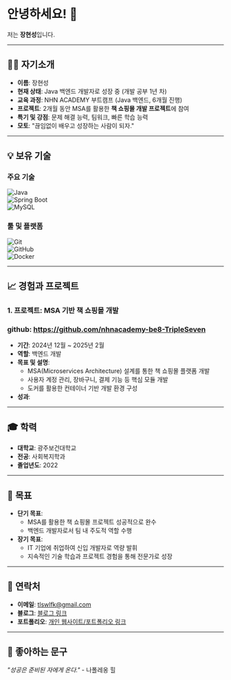 # 안녕하세요! 👋  
저는 **장현성**입니다.


---

## 🙋‍♂️ 자기소개
- **이름**: 장현성  
- **현재 상태**: Java 백엔드 개발자로 성장 중 (개발 공부 1년 차)  
- **교육 과정**: NHN ACADEMY 부트캠프 (Java 백엔드, 6개월 진행)  
- **프로젝트**: 2개월 동안 MSA를 활용한 **책 쇼핑몰 개발 프로젝트**에 참여
- **특기 및 강점**: 문제 해결 능력, 팀워크, 빠른 학습 능력  
- **모토**: "끊임없이 배우고 성장하는 사람이 되자."

---

## 💡 보유 기술
### 주요 기술
![Java](https://img.shields.io/badge/Java-ED8B00?style=for-the-badge&logo=openjdk&logoColor=white)  
![Spring Boot](https://img.shields.io/badge/Spring%20Boot-6DB33F?style=for-the-badge&logo=springboot&logoColor=white)  
![MySQL](https://img.shields.io/badge/MySQL-4479A1?style=for-the-badge&logo=mysql&logoColor=white)  

### 툴 및 플랫폼
![Git](https://img.shields.io/badge/Git-F05032?style=flat&logo=git&logoColor=white)  
![GitHub](https://img.shields.io/badge/GitHub-181717?style=flat&logo=github&logoColor=white)  
![Docker](https://img.shields.io/badge/Docker-2496ED?style=flat&logo=docker&logoColor=white)  

---

## 📈 경험과 프로젝트
### 1. 프로젝트: **MSA 기반 책 쇼핑몰 개발**  
### github: https://github.com/nhnacademy-be8-TripleSeven
- **기간**: 2024년 12월 ~ 2025년 2월  
- **역할**: 백엔드 개발  
- **목표 및 설명**:  
  - MSA(Microservices Architecture) 설계를 통한 책 쇼핑몰 플랫폼 개발  
  - 사용자 계정 관리, 장바구니, 결제 기능 등 핵심 모듈 개발  
  - 도커를 활용한 컨테이너 기반 개발 환경 구성  
- **성과**: 

---

## 🎓 학력
- **대학교**: 광주보건대학교  
- **전공**: 사회복지학과  
- **졸업년도**: 2022  

---

## 🎯 목표
- **단기 목표**:  
  - MSA를 활용한 책 쇼핑몰 프로젝트 성공적으로 완수  
  - 백엔드 개발자로서 팀 내 주도적 역할 수행  
- **장기 목표**:  
  - IT 기업에 취업하여 신입 개발자로 역량 발휘  
  - 지속적인 기술 학습과 프로젝트 경험을 통해 전문가로 성장  

---

## 💌 연락처
- **이메일**: tlswlfk@gmail.com  
- **블로그**: [블로그 링크](https://7976-7976.tistory.com/)  
- **포트폴리오**: [개인 웹사이트/포트폴리오 링크](https://www.your-portfolio.com)

---

## 🌟 좋아하는 문구
_"성공은 준비된 자에게 온다."_ - 나폴레옹 힐
